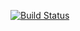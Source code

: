 
[![Build Status](https://travis-ci.org/dmytri/domesticate-spike-pouch.svg)](https://travis-ci.org/dmytri/domesticate)

